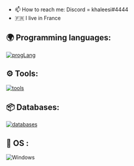 - 📫 How to reach me: Discord = khaleesi#4444
- 🇫🇷 I live in France



## 🌍 Programming languages:
[![progLang](https://skillicons.dev/icons?i=py,js&theme=dark)](https://github.com/KhaleesiDeveloppement)


## ⚙️ Tools:

  [![tools](https://skillicons.dev/icons?i=github,vscode,idea&theme=dark)](https://github.com/XaterreDev)
  
## 📦 Databases:
 [![databases](https://skillicons.dev/icons?i=mysql&theme=dark)](https://github.com/XaterreDev)

## 🔧 OS :
 ![Windows](https://img.shields.io/badge/Windows-0078D6?style=for-the-badge&logo=windows&logoColor=white)
